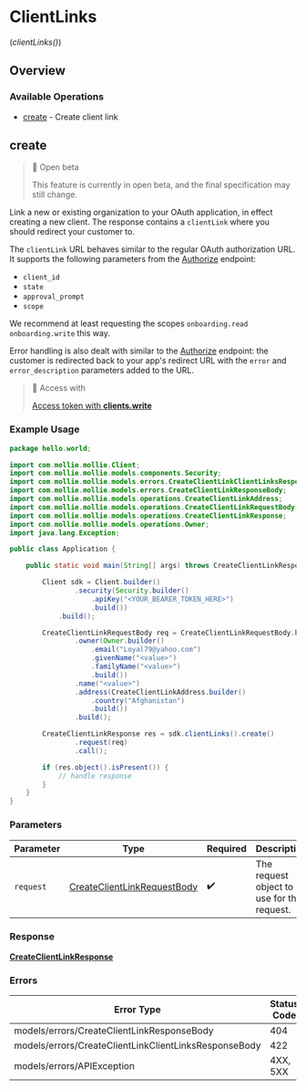 # ClientLinks
(*clientLinks()*)

## Overview

### Available Operations

* [create](#create) - Create client link

## create

> 🚧 Open beta
>
> This feature is currently in open beta, and the final specification may still change.

Link a new or existing organization to your OAuth application, in effect creating a new client. The response contains a `clientLink` where you should redirect your customer to.

The `clientLink` URL behaves similar to the regular OAuth authorization URL. It supports the following parameters from the [Authorize](authorize) endpoint:

* `client_id`
* `state`
* `approval_prompt`
* `scope`

We recommend at least requesting the scopes `onboarding.read onboarding.write` this way.

Error handling is also dealt with similar to the [Authorize](authorize) endpoint: the customer is redirected back to your app's redirect URL with the `error` and `error_description` parameters added to the URL.

> 🔑 Access with
>
> [Access token with **clients.write**](/reference/authentication)

### Example Usage

```java
package hello.world;

import com.mollie.mollie.Client;
import com.mollie.mollie.models.components.Security;
import com.mollie.mollie.models.errors.CreateClientLinkClientLinksResponseBody;
import com.mollie.mollie.models.errors.CreateClientLinkResponseBody;
import com.mollie.mollie.models.operations.CreateClientLinkAddress;
import com.mollie.mollie.models.operations.CreateClientLinkRequestBody;
import com.mollie.mollie.models.operations.CreateClientLinkResponse;
import com.mollie.mollie.models.operations.Owner;
import java.lang.Exception;

public class Application {

    public static void main(String[] args) throws CreateClientLinkResponseBody, CreateClientLinkClientLinksResponseBody, Exception {

        Client sdk = Client.builder()
                .security(Security.builder()
                    .apiKey("<YOUR_BEARER_TOKEN_HERE>")
                    .build())
            .build();

        CreateClientLinkRequestBody req = CreateClientLinkRequestBody.builder()
                .owner(Owner.builder()
                    .email("Loyal79@yahoo.com")
                    .givenName("<value>")
                    .familyName("<value>")
                    .build())
                .name("<value>")
                .address(CreateClientLinkAddress.builder()
                    .country("Afghanistan")
                    .build())
                .build();

        CreateClientLinkResponse res = sdk.clientLinks().create()
                .request(req)
                .call();

        if (res.object().isPresent()) {
            // handle response
        }
    }
}
```

### Parameters

| Parameter                                                                             | Type                                                                                  | Required                                                                              | Description                                                                           |
| ------------------------------------------------------------------------------------- | ------------------------------------------------------------------------------------- | ------------------------------------------------------------------------------------- | ------------------------------------------------------------------------------------- |
| `request`                                                                             | [CreateClientLinkRequestBody](../../models/operations/CreateClientLinkRequestBody.md) | :heavy_check_mark:                                                                    | The request object to use for the request.                                            |

### Response

**[CreateClientLinkResponse](../../models/operations/CreateClientLinkResponse.md)**

### Errors

| Error Type                                            | Status Code                                           | Content Type                                          |
| ----------------------------------------------------- | ----------------------------------------------------- | ----------------------------------------------------- |
| models/errors/CreateClientLinkResponseBody            | 404                                                   | application/hal+json                                  |
| models/errors/CreateClientLinkClientLinksResponseBody | 422                                                   | application/hal+json                                  |
| models/errors/APIException                            | 4XX, 5XX                                              | \*/\*                                                 |